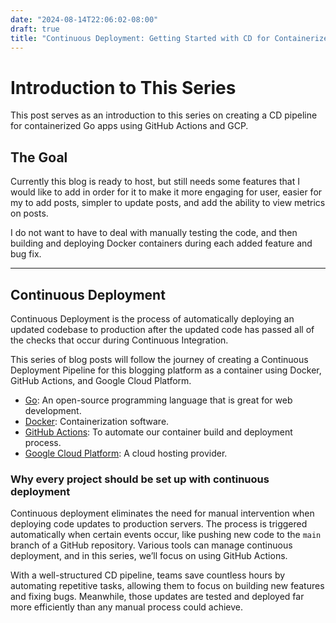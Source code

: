 ```yaml
---
date: "2024-08-14T22:06:02-08:00"
draft: true
title: "Continuous Deployment: Getting Started with CD for Containerized Go Apps Using GitHub Actions & GCP"
---
```


# Introduction to This Series

This post serves as an introduction to this series on creating a CD pipeline
for containerized Go apps using GitHub Actions and GCP.

## The Goal

Currently this blog is ready to host, but still needs some features that
I would like to add in order for it to make it more engaging for user, easier
for my to add posts, simpler to update posts, and add the ability to view
metrics on posts.

I do not want to have to deal with manually testing the code, and then building
and deploying Docker containers during each added feature and bug fix.

---

## Continuous Deployment

Continuous Deployment is the process of automatically deploying an updated
codebase to production after the updated code has passed all of the checks
that occur during Continuous Integration.

This series of blog posts will follow the journey of creating a Continuous
Deployment Pipeline for this blogging platform as a container using Docker,
GitHub Actions, and Google Cloud Platform.

- [Go](https://go.dev/): An open-source programming language that is great
  for web development.
- [Docker](https://www.docker.com/): Containerization software.
- [GitHub Actions](https://docs.github.com/en/actions): To automate our
  container build and deployment process.
- [Google Cloud Platform](https://cloud.google.com/): A cloud hosting provider.

### Why every project should be set up with continuous deployment

Continuous deployment eliminates the need for manual intervention when
deploying code updates to production servers. The process is triggered
automatically when certain events occur, like pushing new code to the `main`
branch of a GitHub repository. Various tools can manage continuous deployment,
and in this series, we’ll focus on using GitHub Actions.

With a well-structured CD pipeline, teams save countless hours by automating
repetitive tasks, allowing them to focus on building new features and fixing
bugs. Meanwhile, those updates are tested and deployed far more efficiently
than any manual process could achieve.
